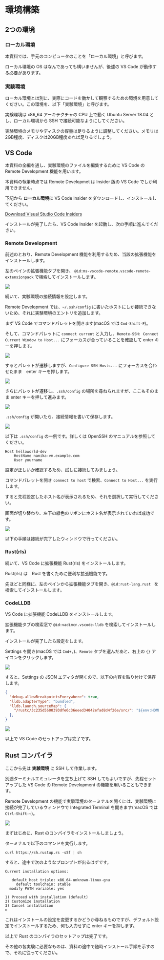 # 環境構築

## 2つの環境

### ローカル環境

本資料では、手元のコンピュータのことを「ローカル環境」と呼びます。

ローカル環境の OS はなんであっても構いませんが、後述の VS Code が動作する必要があります。

### 実験環境

ローカル環境とは別に、実際にコードを動かして観察するための環境を用意してください。この環境を、以下「実験環境」と呼びます。

実験環境は x86_64 アーキテクチャの CPU 上で動く Ubuntu Server 18.04 とし、ローカル環境から SSH で接続可能なようにしてください。

実験環境のメモリやディスクの容量は足りるように調整してください。メモリは2GB程度、ディスクは20GB程度あれば足りるでしょう。

## VS Code

本資料の全編を通し、実験環境のファイルを編集するために VS Code の Remote Development 機能を用います。

本資料の執筆時点では Remote Developmet は Insider 版の VS Code でしか利用できません。

下記から **ローカル環境に** VS Code Insider をダウンロードし、インストールしてください。

[Download Visual Studio Code Insiders](https://code.visualstudio.com/insiders/)

インストールが完了したら、VS Code Insider を起動し、次の手順に進んでください。

### Remote Development

前述のとおり、Remote Development 機能を利用するため、当該の拡張機能をインストールします。

左のペインの拡張機能タブを開き、 `@id:ms-vscode-remote.vscode-remote-extensionpack` で検索してインストールします。

![](./00-setup/vscode-remote-dev-install-ext.png)

続いて、実験環境の接続情報を設定します。

Remote Development では、`~/.ssh/config` に書いたホストにしか接続できないため、それに実験環境のエントリを追加します。

まず VS Code でコマンドパレットを開きます(macOS では `Cmd-Shift-P`)。

そして、コマンドパレットに `connect current` と入力し、`Remote-SSH: Connect Current Window to Host...` にフォーカスが合っていることを確認して enter キーを押します。

![](./00-setup/vscode-remote-dev-ssh-config-01.png)

するとパレットが遷移しますが、`Configure SSH Hosts...` にフォーカスを合わせたまま　enter キーを押します。

![](./00-setup/vscode-remote-dev-ssh-config-02.png)

さらにパレットが遷移し、`.ssh/config` の場所を尋ねられますが、ここもそのまま enter キーを押して進みます。

![](./00-setup/vscode-remote-dev-ssh-config-03.png)

`.ssh/config` が開いたら、接続情報を書いて保存します。

![](./00-setup/vscode-remote-dev-ssh-config-04.png)

以下は `.ssh/config` の一例です。詳しくは OpenSSH のマニュアルを参照してください。

```
Host helloworld-dev
    HostName nanika-vm.example.com
    User yourname
```

設定が正しいか確認するため、試しに接続してみましょう。

コマンドパレットを開き `connect to host` で検索、`Connect to Host...` を実行します。

すると先程設定したホスト名が表示されるため、それを選択して実行してください。

画面が切り替わり、左下の緑色のリボンにホスト名が表示されていれば成功です。

![](./00-setup/vscode-remote-dev-ssh-config-05.png)

以下の手順は接続が完了したウィンドウで行ってください。

### Rust(rls)

続いて、VS Code に拡張機能 Rust(rls) をインストールします。

Rust(rls) は　Rust を書くために便利な拡張機能です。

先ほどと同様に、左のペインから拡張機能タブを開き、`@id:rust-lang.rust ` を検索してインストールします。

### CodeLLDB

VS Code に拡張機能 CodeLLDB をインストールします。

拡張機能タブの検索窓で `@id:vadimcn.vscode-lldb` を検索してインストールします。

インストールが完了したら設定をします。

Settings を開き(macOS では `Cmd+,`)、`Remote` タブを選んだあと、右上の `{}` アイコンをクリックします。

![](./00-setup/vscode-codelldb-config-01.png)

すると、Settings の JSON エディタが開くので、以下の内容を貼り付けて保存します。

```json
{
  "debug.allowBreakpointsEverywhere": true,
  "lldb.adapterType": "bundled",
  "lldb.launch.sourceMap": {
    "/rustc/3c235d5600393dfe6c36eeed34042efad8d4f26e/src/": "${env:HOME}/.rustup/toolchains/stable-x86_64-unknown-linux-gnu/lib/rustlib/src/rust/src/",
  },
}
```

![](./00-setup/vscode-codelldb-config-02.png)

以上で VS Code のセットアップは完了です。

## Rust コンパイラ

ここから先は **実験環境** に SSH して作業します。

別途ターミナルエミュレータを立ち上げて SSH してもよいですが、先程セットアップした VS Code の Remote Development の機能を用いることもできます。

Remote Development の機能で実験環境のターミナルを開くには、実験環境に接続が完了しているウィンドウで Integrated Terminal を開きます(macOS では `Ctrl-Shift-~`)。

![](./00-setup/rust-vscode-terminal.png)

まずはじめに、Rust のコンパイラをインストールしましょう。

ターミナルで以下のコマンドを実行します。

```
curl https://sh.rustup.rs -sSf | sh
```

すると、途中で次のようなプロンプトが出るはずです。

```
Current installation options:

   default host triple: x86_64-unknown-linux-gnu
     default toolchain: stable
  modify PATH variable: yes

1) Proceed with installation (default)
2) Customize installation
3) Cancel installation
>
```

これはインストールの設定を変更するかどうか尋ねるものですが、デフォルト設定でインストールするため、何も入力せずに enter キーを押します。

以上で Rust のコンパイラのセットアップは完了です。

その他の各実験に必要なものは、資料の途中で随時インストール手順を示すので、それに従ってください。
